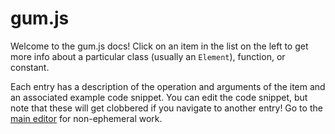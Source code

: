 # gum.js

Welcome to the gum.js docs! Click on an item in the list on the left to get more info about a particular class (usually an `Element`), function, or constant.

Each entry has a description of the operation and arguments of the item and an associated example code snippet. You can edit the code snippet, but note that these will get clobbered if you navigate to another entry! Go to the <a href="/">main editor</a> for non-ephemeral work.
